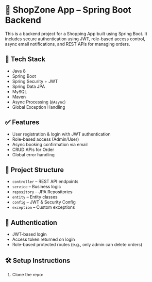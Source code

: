 # 🏨 ShopZone App – Spring Boot Backend

This is a backend project for a Shopping App built using Spring Boot. It includes secure authentication using JWT, role-based access control, async email notifications, and REST APIs for managing orders.

## 🚀 Tech Stack
- Java 8
- Spring Boot
- Spring Security + JWT
- Spring Data JPA
- MySQL
- Maven
- Async Processing (`@Async`)
- Global Exception Handling

## ✅ Features
- User registration & login with JWT authentication
- Role-based access (Admin/User)
- Async booking confirmation via email
- CRUD APIs for Order
- Global error handling

## 📁 Project Structure
- `controller` – REST API endpoints
- `service` – Business logic
- `repository` – JPA Repositories
- `entity` – Entity classes
- `config` – JWT & Security Config
- `exception` – Custom exceptions

## 🔐 Authentication
- JWT-based login
- Access token returned on login
- Role-based protected routes (e.g., only admin can delete orders)

## 🛠️ Setup Instructions

1. Clone the repo:
